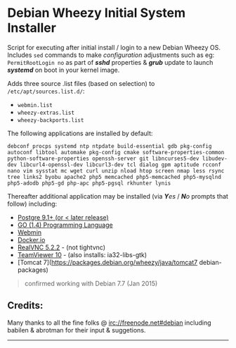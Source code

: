 # Debian Wheezy Initial System Installer
Script for executing after initial install / login to a new Debian Wheezy OS. Includes ``sed`` commands to make _configuration_ adjustments such as eg: ``PermitRootLogin no`` as part of **_sshd_** properties & **_grub_** update to launch **_systemd_** on boot in your kernel image. 

Adds three source .list files (based on selection) to  ``/etc/apt/sources.list.d/``:
* ``webmin.list``
* ``wheezy-extras.list``
* ``wheezy-backports.list``

The following applications are installed by default:
```
debconf procps systemd ntp ntpdate build-essential gdb pkg-config autoconf libtool automake pkg-config cmake software-properties-common python-software-properties openssh-server git libncurses5-dev libudev-dev libcurl4-openssl-dev libcurl3-dev tcl dialog gpm aptitude rcconf nano vim sysstat mc wget curl unzip nload htop screen nmap less rsync tree links2 byobu apache2 php5 memcached php5-memcached php5-mysqlnd php5-adodb php5-gd php-apc php5-pgsql rkhunter lynis
```
Thereafter additional application may be installed (via _**Y**es_ / _**N**o_ prompts that follow) including:
  - [Postgre 9.1+ (or < later release)](http://www.postgresql.org/download/linux/debian/ "postgre-website")
  - [GO (1.4) Programming Language](https://golang.org/dl/ "go-website") 
  - [Webmin](http://www.webmin.com/ "webmin-website") 
  - [Docker.io](https://docs.docker.com/installation/debian/ "docker.io-website")
  - [RealVNC 5.2.2](https://www.realvnc.com/download/vnc/ "RealVNC-website") - (not tightvnc) 
  - [TeamViewer 10](http://www.teamviewer.com/en/download/linux.aspx "TeamViewer-website") - (also installs: ia32-libs-gtk)
  - [Tomcat 7](https://packages.debian.org/wheezy/java/tomcat7 debian-packages)

>confirmed working with Debian 7.7 (Jan 2015) 

Credits:
----
Many thanks to all the fine folks @ [irc://freenode.net#debian](http://freenode.net) including babilen & abrotman for their input & suggetions.

------

